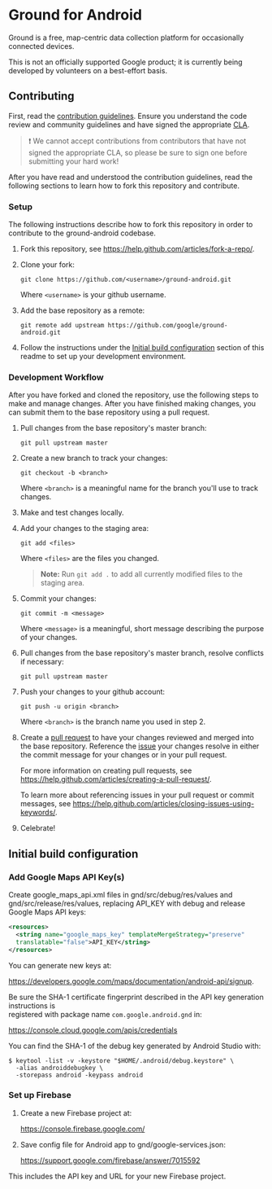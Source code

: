 # Ground for Android

Ground is a free, map-centric data collection platform for occasionally
connected devices.

This is not an officially supported Google product; it is currently
being developed by volunteers on a best-effort basis.

## Contributing

First, read the [contribution guidelines](CONTRIBUTING.md). Ensure you
understand the code review and community guidelines and have signed 
the appropriate [CLA](https://cla.developers.google.com/). 

> :exclamation: We cannot accept contributions from contributors that 
> have not signed the appropriate CLA, so please be sure to sign one 
> before submitting your hard work!

After you have read and understood the contribution guidelines, read the 
following sections to learn how to fork this repository and contribute.

### Setup

The following instructions describe how to fork this repository in order 
to contribute to the ground-android codebase.

1. Fork this repository, see <https://help.github.com/articles/fork-a-repo/>.

2. Clone your fork:
    
    `git clone https://github.com/<username>/ground-android.git`
    
    Where `<username>` is your github username.

3. Add the base repository as a remote:
    
    `git remote add upstream https://github.com/google/ground-android.git`

4. Follow the instructions under the [Initial build configuration](#initial-build-configuration) section of this readme to set up your development environment.

### Development Workflow

After you have forked and cloned the repository, use the following steps to
make and manage changes. After you have finished making changes, you can 
submit them to the base repository using a pull request. 

1. Pull changes from the base repository's master branch:
    
    `git pull upstream master`

1. Create a new branch to track your changes:
    
    `git checkout -b <branch>`
    
    Where `<branch>` is a meaningful name for the branch you'll use to track
    changes.

1. Make and test changes locally.

1. Add your changes to the staging area:
    
    `git add <files>`
    
    Where `<files>` are the files you changed.
    
    > **Note:** Run `git add .` to add all currently modified files to the staging area.

1. Commit your changes:
    
    `git commit -m <message>`
    
    Where `<message>` is a meaningful, short message describing the purpose of
    your changes.

1. Pull changes from the base repository's master branch, resolve conflicts if
   necessary:
      
    `git pull upstream master`

1. Push your changes to your github account:
    
    `git push -u origin <branch>`
    
    Where `<branch>` is the branch name you used in step 2.

1. Create a [pull request](https://help.github.com/articles/about-pull-requests/) to have your changes reviewed and merged into the base 
repository. Reference the [issue](https://github.com/google/ground-android/issues) your changes resolve in either the commit message for your changes or in your pull request. 

    For more information on creating pull requests, see <https://help.github.com/articles/creating-a-pull-request/>. 
    
    To learn more about referencing issues in your pull request or commit messages, see <https://help.github.com/articles/closing-issues-using-keywords/>.
1. Celebrate!

## Initial build configuration

### Add Google Maps API Key(s)

Create google_maps_api.xml files in gnd/src/debug/res/values and
gnd/src/release/res/values, replacing API_KEY with debug and release Google Maps
API keys:

``` xml
<resources>
  <string name="google_maps_key" templateMergeStrategy="preserve"
  translatable="false">API_KEY</string>
</resources>
```

You can generate new keys at:

  https://developers.google.com/maps/documentation/android-api/signup.

Be sure the SHA-1 certificate fingerprint described in the API key generation instructions is  
registered with package name ```com.google.android.gnd``` in:

  https://console.cloud.google.com/apis/credentials

You can find the SHA-1 of the debug key generated by Android Studio with:

```
$ keytool -list -v -keystore "$HOME/.android/debug.keystore" \
  -alias androiddebugkey \
  -storepass android -keypass android
```

### Set up Firebase

1. Create a new Firebase project at:

    https://console.firebase.google.com/

2. Save config file for Android app to gnd/google-services.json:

    https://support.google.com/firebase/answer/7015592

This includes the API key and URL for your new Firebase project.

